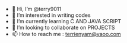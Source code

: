 - 👋 Hi, I’m @terry9011
- 👀 I’m interested in writing codes
- 🌱 I’m currently learning C AND JAVA SCRIPT
- 💞️ I’m looking to collaborate on PROJECTS
- 📫 How to reach me  : terrienyam@yaoo.com

<!---
terry9011/terry9011 is a ✨ special ✨ repository because its `README.md` (this file) appears on your GitHub profile.
You can click the Preview link to take a look at your changes.
--->
